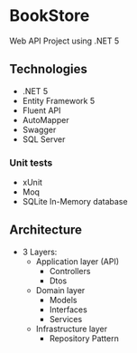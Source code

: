 # BookStore
Web API Project using .NET 5

## Technologies
- .NET 5
- Entity Framework 5
- Fluent API
- AutoMapper
- Swagger
- SQL Server

### Unit tests
- xUnit
- Moq
- SQLite In-Memory database

## Architecture
- 3 Layers:
  - Application layer (API)
    - Controllers
    - Dtos
  - Domain layer
    - Models
    - Interfaces
    - Services
  - Infrastructure layer
    - Repository Pattern
